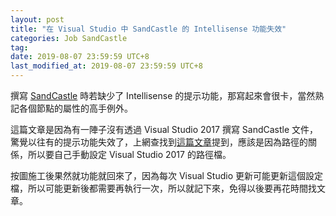 ```yaml
---
layout: post
title: "在 Visual Studio 中 SandCastle 的 Intellisense 功能失效"
categories: Job SandCastle
tag: 
date: 2019-08-07 23:59:59 UTC+8 
last_modified_at: 2019-08-07 23:59:59 UTC+8 
---
```

撰寫 [SandCastle][SHFB] 時若缺少了 Intellisense 的提示功能，那寫起來會很卡，當然熟記各個節點的屬性的高手例外。

這篇文章是因為有一陣子沒有透過 Visual Studio 2017 撰寫 SandCastle 文件，驚覺以往有的提示功能失效了，上網查找到[這篇文章][Visual Studio IntelliSense]提到，應該是因為路徑的關係，所以要自己手動設定 Visual Studio 2017 的路徑檔。

按圖施工後果然就功能就回來了，因為每次 Visual Studio 更新可能更新這個設定檔，所以可能更新後都需要再執行一次，所以就記下來，免得以後要再花時間找文章。

[SHFB]:https://github.com/EWSoftware/SHFB "SandCastle"
[Visual Studio IntelliSense]:http://ewsoftware.github.io/MAMLGuide/html/746fc19e-2670-440b-8277-a1ef7dc074d5.htm "Visual Studio IntelliSense"